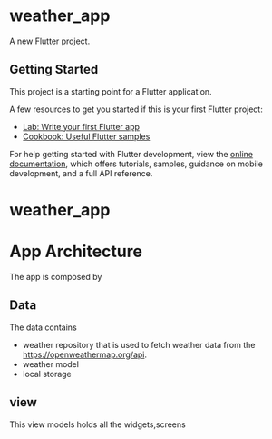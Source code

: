# weather_app

A new Flutter project.

## Getting Started

This project is a starting point for a Flutter application.

A few resources to get you started if this is your first Flutter project:

- [Lab: Write your first Flutter app](https://docs.flutter.dev/get-started/codelab)
- [Cookbook: Useful Flutter samples](https://docs.flutter.dev/cookbook)

For help getting started with Flutter development, view the
[online documentation](https://docs.flutter.dev/), which offers tutorials,
samples, guidance on mobile development, and a full API reference.
# weather_app

# App Architecture

The app is composed by
## Data
  The data  contains 
  -  weather repository that is used to fetch weather data from the https://openweathermap.org/api.
  -  weather model
  -  local storage 
  
## view

  This view models  holds all the widgets,screens

